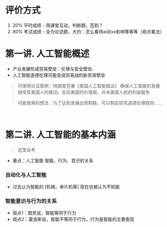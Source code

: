 # 评价方式

1. 20% 平时成绩 - 雨课堂互动，判断题，签到？
2. 80% 考试成绩 - 全为论述题，大约：怎么看待ai对xx影响等等等（观点看法）



# 第一讲. 人工智能概述

- 产业发展形成贸易壁垒：伦理与安全壁垒、
- 人工智能道德伦理可能变成贸易战的新贸易壁垒

> 可使用论证案例：特朗普签署《美国人工智能倡议》 确保人工智能的发展继续受美国人的推动，反应美国的价值观，并未美国人民的利益服务
>
> 可能使用的想法：为了达到发展出奇制胜，可以制定研究道德伦理规则......

​			

# 第二讲. 人工智能的基本内涵

> 这里会考

- 重点：人工智能   智能、行为、意识的关系

### 自动化与人工智能

- 过去认为智能的 [机械，单片机等] 现在也被认为不知能

### 智能意识与行为的关系

- 观点1：图灵说，智能等同于行为
- 观点2：霍金斯说，智能不等同于行为，行为是智能的主要表现

